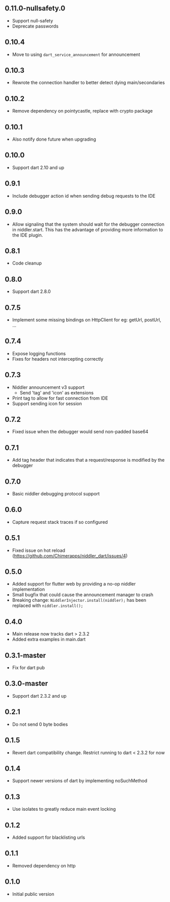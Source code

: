 ## 0.11.0-nullsafety.0

- Support null-safety
- Deprecate passwords

## 0.10.4

- Move to using `dart_service_announcement` for announcement 

## 0.10.3

- Rewrote the connection handler to better detect dying main/secondaries

## 0.10.2

- Remove dependency on pointycastle, replace with crypto package

## 0.10.1

- Also notify done future when upgrading

## 0.10.0

- Support dart 2.10 and up

## 0.9.1

- Include debugger action id when sending debug requests to the IDE

## 0.9.0

- Allow signaling that the system should wait for the debugger connection in niddler.start. This has the advantage of providing more information to the IDE plugin.

## 0.8.1

- Code cleanup

## 0.8.0

- Support dart 2.8.0

## 0.7.5

- Implement some missing bindings on HttpClient for eg: getUrl, postUrl, ...

## 0.7.4

- Expose logging functions
- Fixes for headers not intercepting correctly

## 0.7.3

- Niddler announcement v3 support
    - Send 'tag' and 'icon' as extensions
- Print tag to allow for fast connection from IDE
- Support sending icon for session

## 0.7.2

- Fixed issue when the debugger would send non-padded base64

## 0.7.1

- Add tag header that indicates that a request/response is modified by the debugger

## 0.7.0

- Basic niddler debugging protocol support

## 0.6.0

- Capture request stack traces if so configured

## 0.5.1

- Fixed issue on hot reload (https://github.com/Chimerapps/niddler_dart/issues/4)

## 0.5.0

- Added support for flutter web by providing a no-op niddler implementation
- Small bugfix that could cause the announcement manager to crash
- Breaking change:
`NiddlerInjector.install(niddler);` has been replaced with `niddler.install();`

## 0.4.0

- Main release now tracks dart &gt; 2.3.2
- Added extra examples in main.dart

## 0.3.1-master

- Fix for dart pub

## 0.3.0-master

- Support dart 2.3.2 and up

## 0.2.1

- Do not send 0 byte bodies

## 0.1.5

- Revert dart compatibility change. Restrict running to dart < 2.3.2 for now

## 0.1.4

- Support newer versions of dart by implementing noSuchMethod

## 0.1.3

- Use isolates to greatly reduce main event locking

## 0.1.2

- Added support for blacklisting urls

## 0.1.1

- Removed dependency on http  

## 0.1.0

- Initial public version

